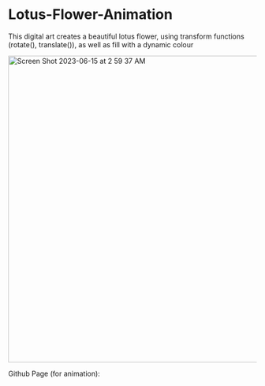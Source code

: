 # Lotus-Flower-Animation
This digital art creates a beautiful lotus flower, using transform functions (rotate(), translate()), as well as fill with a dynamic colour

<img width="623" alt="Screen Shot 2023-06-15 at 2 59 37 AM" src="https://github.com/khojashaheen/Lotus-Flower-Animation/assets/132402838/6251de70-0960-4d12-b499-3ba9d07d8411">

Github Page (for animation):
